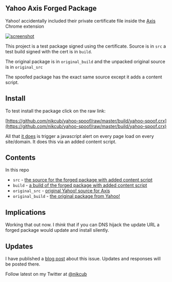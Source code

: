 ## Yahoo Axis Forged Package

Yahoo! accidentally included their private certificate file inside the [Axis](http://axis.yahoo.com) Chrome extension

[![screenshot](https://img.skitch.com/20120524-xnwqgtrsq6g5f7tupwb8i3myq.jpg)](https://img.skitch.com/20120524-xnwqgtrsq6g5f7tupwb8i3myq.jpg)

This project is a test package signed using the certificate. Source is in `src` a test build signed with the cert is in `build`.

The original package is in `original_build` and the unpacked original source is in `original_src`

The spoofed package has the exact same source except it adds a content script.

## Install

To test install the package click on the raw link:

[https://github.com/nikcub/yahoo-spoof/raw/master/build/yahoo-spoof.crx](https://github.com/nikcub/yahoo-spoof/raw/master/build/yahoo-spoof.crx)


All that [it does](https://github.com/nikcub/yahoo-spoof/blob/master/src/content.js#L2) is trigger a javascript alert on every page load on every site/domain. It does this via an added content script.

## Contents

In this repo

 * `src` - [the source for the forged package with added content script](https://github.com/nikcub/yahoo-spoof/tree/master/src)
 * `build` - [a build of the forged package with added content script](https://github.com/nikcub/yahoo-spoof/tree/master/build)
 * `original_src` - [original Yahoo! source for Axis](https://github.com/nikcub/yahoo-spoof/tree/master/original_src)
 * `original_build` - [the original package from Yahoo!](https://github.com/nikcub/yahoo-spoof/tree/master/original_build)
 
## Implications

Working that out now. I *think* that if you can DNS hijack the update URL a forged package would update and install silently. 

## Updates

I have published a [blog post](http://nikcub.appspot.com/posts/yahoo-axis-chrome-extension-leaks-private-certificate-file) about this issue. Updates and responses will be posted there.

Follow latest on my Twitter at [@nikcub](http://twitter.com/nikcub)